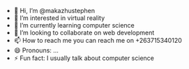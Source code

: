 - 👋 Hi, I’m @makazhustephen
- 👀 I’m interested in virtual reality
- 🌱 I’m currently learning computer science
- 💞️ I’m looking to collaborate on web development
- 📫 How to reach me you can reach me on +263715340120
- 😄 Pronouns: ...
- ⚡ Fun fact: I usually talk about computer science

<!---
makazhustephen/makazhustephen is a ✨ special ✨ repository because its `README.md` (this file) appears on your GitHub profile.
You can click the Preview link to take a look at your changes.
--->
